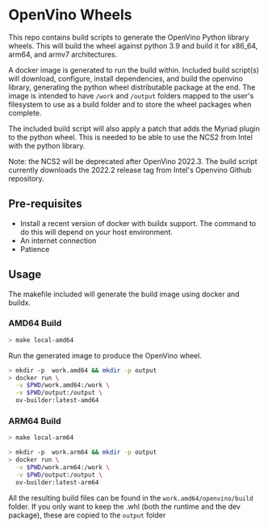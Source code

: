 # OpenVino Wheels

This repo contains build scripts to generate the OpenVino Python library wheels.  This will build the wheel against python 3.9 and build it for x86_64, arm64, and armv7 architectures.

A docker image is generated to run the build within.  Included build script(s) will download, configure, install dependencies, and build the openvino library, generating the python wheel distributable package at the end.  The image is intended to have `/work` and `/output` folders mapped to the user's filesystem to use as a build folder and to store the wheel packages when complete.

The included build script will also apply a patch that adds the Myriad plugin to the python wheel. This is needed to be able to use the NCS2 from Intel with the python library.

Note: the NCS2 will be deprecated after OpenVino 2022.3.  The build script currently downloads the 2022.2 release tag from Intel's Openvino Github repository.

## Pre-requisites

- Install a recent version of docker with buildx support.  The command to do this will depend on your host environment.
- An internet connection
- Patience

## Usage

The makefile included will generate the build image using docker and buildx.

### AMD64 Build

```bash
> make local-amd64
```

Run the generated image to produce the OpenVino wheel.

```bash
> mkdir -p  work.amd64 && mkdir -p output
> docker run \
  -v $PWD/work.amd64:/work \
  -v $PWD/output:/output \
  ov-builder:latest-amd64
```

### ARM64 Build

```bash
> make local-arm64
```

```bash
> mkdir -p  work.arm64 && mkdir -p output
> docker run \
  -v $PWD/work.arm64:/work \
  -v $PWD/output:/output \
  ov-builder:latest-arm64
```

All the resulting build files can be found in the `work.amd64/openvino/build` folder.  If you only want to keep the .whl (both the runtime and the dev package), these are copied to the `output` folder